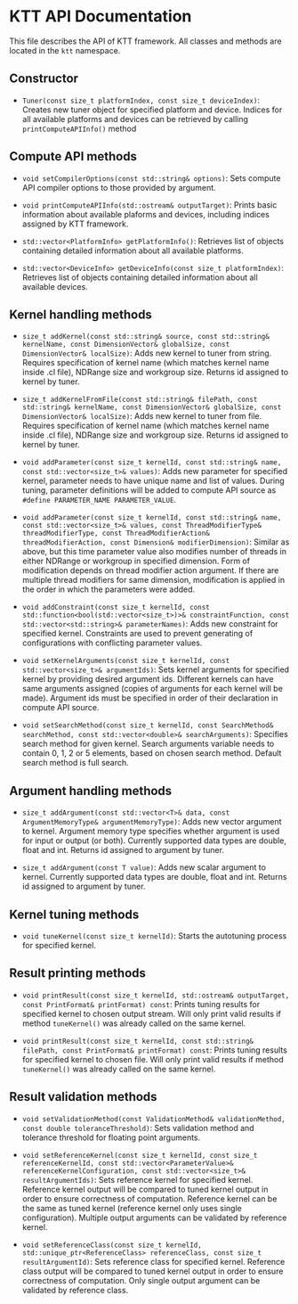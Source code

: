 KTT API Documentation
=====================

This file describes the API of KTT framework. All classes and methods are located in the `ktt` namespace.

Constructor
-----------

* `Tuner(const size_t platformIndex, const size_t deviceIndex)`:
Creates new tuner object for specified platform and device. Indices for all available
platforms and devices can be retrieved by calling `printComputeAPIInfo()` method

Compute API methods
-------------------

* `void setCompilerOptions(const std::string& options)`:
Sets compute API compiler options to those provided by argument.

* `void printComputeAPIInfo(std::ostream& outputTarget)`:
Prints basic information about available plaforms and devices, including indices
assigned by KTT framework.

* `std::vector<PlatformInfo> getPlatformInfo()`:
Retrieves list of objects containing detailed information about all available platforms.

* `std::vector<DeviceInfo> getDeviceInfo(const size_t platformIndex)`:
Retrieves list of objects containing detailed information about all available devices.

Kernel handling methods
-----------------------

* `size_t addKernel(const std::string& source, const std::string& kernelName, const DimensionVector& globalSize, const DimensionVector& localSize)`:
Adds new kernel to tuner from string. Requires specification of kernel name (which matches kernel name inside .cl file), NDRange size and workgroup size.
Returns id assigned to kernel by tuner.

* `size_t addKernelFromFile(const std::string& filePath, const std::string& kernelName, const DimensionVector& globalSize, const DimensionVector& localSize)`:
Adds new kernel to tuner from file. Requires specification of kernel name (which matches kernel name inside .cl file), NDRange size and workgroup size.
Returns id assigned to kernel by tuner.

* `void addParameter(const size_t kernelId, const std::string& name, const std::vector<size_t>& values)`:
Adds new parameter for specified kernel, parameter needs to have unique name and list of values.
During tuning, parameter definitions will be added to compute API source as `#define PARAMETER_NAME PARAMETER_VALUE`.

* `void addParameter(const size_t kernelId, const std::string& name, const std::vector<size_t>& values, const ThreadModifierType& threadModifierType, const ThreadModifierAction& threadModifierAction, const Dimension& modifierDimension)`:
Similar as above, but this time parameter value also modifies number of threads in either NDRange or workgroup in specified dimension.
Form of modification depends on thread modifier action argument. If there are multiple thread modifiers for same dimension, modification is applied
in the order in which the parameters were added.

* `void addConstraint(const size_t kernelId, const std::function<bool(std::vector<size_t>)>& constraintFunction, const std::vector<std::string>& parameterNames)`:
Adds new constraint for specified kernel. Constraints are used to prevent generating of configurations with conflicting parameter values.

* `void setKernelArguments(const size_t kernelId, const std::vector<size_t>& argumentIds)`:
Sets kernel arguments for specified kernel by providing desired argument ids. Different kernels can have same
arguments assigned (copies of arguments for each kernel will be made). Argument ids must be specified in order of their declaration in compute API source.

* `void setSearchMethod(const size_t kernelId, const SearchMethod& searchMethod, const std::vector<double>& searchArguments)`:
Specifies search method for given kernel. Search arguments variable needs to contain 0, 1, 2 or 5 elements, based on chosen search method.
Default search method is full search. 

Argument handling methods
-------------------------

* `size_t addArgument(const std::vector<T>& data, const ArgumentMemoryType& argumentMemoryType)`:
Adds new vector argument to kernel. Argument memory type specifies whether argument is used for input or output (or both).
Currently supported data types are double, float and int. Returns id assigned to argument by tuner.

* `size_t addArgument(const T value)`:
Adds new scalar argument to kernel. Currently supported data types are double, float and int.
Returns id assigned to argument by tuner.
    
Kernel tuning methods
---------------------

* `void tuneKernel(const size_t kernelId)`:
Starts the autotuning process for specified kernel.

Result printing methods
-----------------------

* `void printResult(const size_t kernelId, std::ostream& outputTarget, const PrintFormat& printFormat) const`:
Prints tuning results for specified kernel to chosen output stream. Will only print valid results if method `tuneKernel()` was already called on the same kernel.

* `void printResult(const size_t kernelId, const std::string& filePath, const PrintFormat& printFormat) const`:
Prints tuning results for specified kernel to chosen file. Will only print valid results if method `tuneKernel()` was already called on the same kernel.

Result validation methods
-------------------------

* `void setValidationMethod(const ValidationMethod& validationMethod, const double toleranceThreshold)`:
Sets validation method and tolerance threshold for floating point arguments.

* `void setReferenceKernel(const size_t kernelId, const size_t referenceKernelId, const std::vector<ParameterValue>& referenceKernelConfiguration,
        const std::vector<size_t>& resultArgumentIds)`:
Sets reference kernel for specified kernel. Reference kernel output will be compared to tuned kernel output in order to ensure correctness of computation.
Reference kernel can be the same as tuned kernel (reference kernel only uses single configuration). Multiple output arguments can be validated by reference kernel.

* `void setReferenceClass(const size_t kernelId, std::unique_ptr<ReferenceClass> referenceClass, const size_t resultArgumentId)`:
Sets reference class for specified kernel. Reference class output will be compared to tuned kernel output in order to ensure correctness of computation.
Only single output argument can be validated by reference class.
